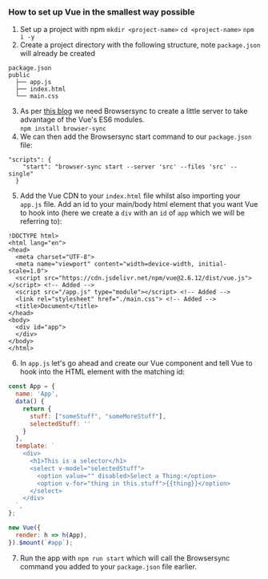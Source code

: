 ### How to set up Vue in the smallest way possible

1. Set up a project with npm 
```mkdir <project-name>``` ```cd <project-name>``` ```npm i -y```
2. Create a project directory with the following structure, note ```package.json``` will already be created

```
package.json
public
  ├── app.js
  ├── index.html
  └── main.css
```

3. As per [this blog](https://markus.oberlehner.net/blog/goodbye-webpack-building-vue-applications-without-webpack/) we need Browsersync to create a little server to take advantage of the Vue's ES6 modules.  
```npm install browser-sync```
4. We can then add the Browsersync start command to our ```package.json``` file:

```
"scripts": {
    "start": "browser-sync start --server 'src' --files 'src' --single"
  }
```

5. Add the Vue CDN to your ```index.html``` file whilst also importing your ```app.js``` file.  Add an id to your main/body html element that you want Vue to hook into (here we create a ```div``` with an ```id``` of ```app``` which we will be referring to):

```
!DOCTYPE html>
<html lang="en">
<head>
  <meta charset="UTF-8">
  <meta name="viewport" content="width=device-width, initial-scale=1.0">
  <script src="https://cdn.jsdelivr.net/npm/vue@2.6.12/dist/vue.js"></script> <!-- Added -->
  <script src="/app.js" type="module"></script> <!-- Added -->
  <link rel="stylesheet" href="./main.css"> <!-- Added -->
  <title>Document</title>
</head>
<body>
  <div id="app">
  </div>
</body>
</html>
```

6. In ```app.js``` let's go ahead and create our Vue component and tell Vue to hook into the HTML element with the matching id:

```js
const App = {
  name: 'App',
  data() {
    return {
      stuff: ["someStuff", "someMoreStuff"],
      selectedStuff: ''
    }
  },
  template: `
    <div>
      <h1>This is a selector</h1>
      <select v-model="selectedStuff">
        <option value="" disabled>Select a Thing:</option>
        <option v-for="thing in this.stuff">{{thing}}</option>
      </select>
    </div>
  `,
};

new Vue({
  render: h => h(App),
}).$mount(`#app`);
```

7. Run the app with ```npm run start``` which will call the Browsersync command you added to your ```package.json``` file earlier. 